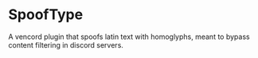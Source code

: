 # SpoofType
A vencord plugin that spoofs latin text with homoglyphs, meant to bypass content filtering in discord servers.
